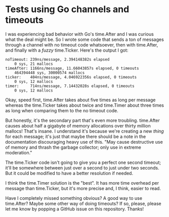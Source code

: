 # Tests using Go channels and timeouts

I was experiencing bad behavior with Go's time.After and I was curious what the
deal might be. So I wrote some code that sends a ton of messages through a
channel with no timeout code whatsoever, then with time.After, and finally with
a _fuzzy_ time.Ticker. Here's the output I got:

```
noTimeout: 239ns/message, 2.394148382s elapsed
    0 sys, 21 mallocs
timeAfter: 1166ns/message, 11.66043857s elapsed, 0 timeouts
    464394448 sys, 30000574 mallocs
ticker:    404ns/message, 4.046922356s elapsed, 0 timeouts
    0 sys, 12 mallocs
timer:     714ns/message, 7.14432028s elapsed, 0 timeouts
    0 sys, 12 mallocs
```

Okay, speed first, time.After takes about five times as long per message
whereas the time.Ticker takes about twice and time.Timer about three times as
long when comparing them to the no timeout code.

But honestly, it's the secondary part that's even more troubling. time.After
causes about half a gigabyte of memory allocations over thirty million mallocs!
That's insane. I understand it's because we're creating a new *thing* for each
message; it's just that maybe there should be a note in the documentation
discouraging heavy use of this. "May cause destructive use of memory and thrash
the garbage collector; only use in extreme moderation."

The time.Ticker code isn't going to give you a perfect one second timeout;
it'll be somewhere between just over a second to just under two seconds. But it
could be modified to have a better resolution if needed.

I think the time.Timer solution is the "best". It has more time overhead per
message than time.Ticker, but it's more precise and, I think, easier to read.

Have I completely missed something obvious? A good way to use time.After? Maybe
some other way of doing timeouts? If so, please, please let me know by popping
a GitHub issue on this repository. Thanks!
